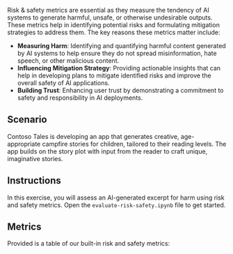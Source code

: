 Risk & safety metrics are essential as they measure the tendency of AI systems to generate harmful, unsafe, or otherwise undesirable outputs. These metrics help in identifying potential risks and formulating mitigation strategies to address them. The key reasons these metrics matter include:

- **Measuring Harm**: Identifying and quantifying harmful content generated by AI systems to help ensure they do not spread misinformation, hate speech, or other malicious content.
- **Influencing Mitigation Strategy**: Providing actionable insights that can help in developing plans to mitigate identified risks and improve the overall safety of AI applications.
- **Building Trust**: Enhancing user trust by demonstrating a commitment to safety and responsibility in AI deployments.

## Scenario

Contoso Tales is developing an app that generates creative, age-appropriate campfire stories for children, tailored to their reading levels. The app builds on the story plot with input from the reader to craft unique, imaginative stories.

## Instructions

In this exercise, you will assess an AI-generated excerpt for harm using risk and safety metrics. Open the `evaluate-risk-safety.ipynb` file to get started.

## Metrics

Provided is a table of our built-in risk and safety metrics: